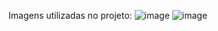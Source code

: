 Imagens utilizadas no projeto:
![image](https://github.com/user-attachments/assets/1579ee66-2b4d-4195-961c-34c873f3a0e3)
![image](https://github.com/user-attachments/assets/dffd14e7-7b68-4d37-b85d-be92f4adc680)
